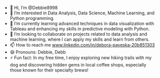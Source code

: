 - 👋 Hi, I’m @Debbie8998
- 👀 I’m interested in Data Analysis, Data Science, Machine Learning, and Python programming.
- 🌱 I’m currently learning advanced techniques in data visualization with Tableau and enhancing my skills in predictive modeling with Python.
- 💞️ I’m looking to collaborate on projects related to data analysis and machine learning, where I can apply my skills and learn from others.
- 📫 How to reach me www.linkedin.com/in/debora-payeska-20b851303
- 😄 Pronouns: Debbie, Debb
- ⚡ Fun fact: In my free time, I enjoy exploring new hiking trails with my dog and discovering hidden gems in local coffee shops, especially those known for their specialty brews!

<!---
Debbie8998/Debbie8998 is a ✨ special ✨ repository because its `README.md` (this file) appears on your GitHub profile.
You can click the Preview link to take a look at your changes.
--->
